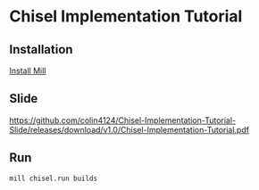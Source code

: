 # Chisel Implementation Tutorial

## Installation

[Install Mill](https://com-lihaoyi.github.io/mill/mill/Intro_to_Mill.html)

## Slide

https://github.com/colin4124/Chisel-Implementation-Tutorial-Slide/releases/download/v1.0/Chisel-Implementation-Tutorial.pdf

## Run

```shell
mill chisel.run builds
```
